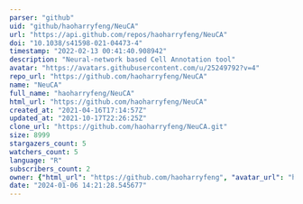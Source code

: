 ```yaml
---
parser: "github"
uid: "github/haoharryfeng/NeuCA"
url: "https://api.github.com/repos/haoharryfeng/NeuCA"
doi: "10.1038/s41598-021-04473-4"
timestamp: "2022-02-13 00:41:40.908942"
description: "Neural-network based Cell Annotation tool"
avatar: "https://avatars.githubusercontent.com/u/25249792?v=4"
repo_url: "https://github.com/haoharryfeng/NeuCA"
name: "NeuCA"
full_name: "haoharryfeng/NeuCA"
html_url: "https://github.com/haoharryfeng/NeuCA"
created_at: "2021-04-16T17:14:57Z"
updated_at: "2021-10-17T22:26:25Z"
clone_url: "https://github.com/haoharryfeng/NeuCA.git"
size: 8999
stargazers_count: 5
watchers_count: 5
language: "R"
subscribers_count: 2
owner: {"html_url": "https://github.com/haoharryfeng", "avatar_url": "https://avatars.githubusercontent.com/u/25249792?v=4", "login": "haoharryfeng", "type": "User"}
date: "2024-01-06 14:21:28.545677"
---
```

